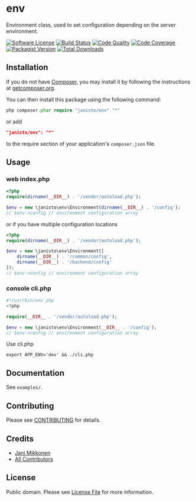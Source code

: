 # env

Environment class, used to set configuration depending on the server environment.

[![Software License](https://img.shields.io/badge/license-Unlicense-blue.svg?style=flat-square)](LICENSE.md)
[![Build Status](https://img.shields.io/travis/janisto/env/master.svg?style=flat-square)](https://travis-ci.org/janisto/env)
[![Code Quality](https://img.shields.io/scrutinizer/g/janisto/env.svg?style=flat-square)](https://scrutinizer-ci.com/g/janisto/env)
[![Code Coverage](https://img.shields.io/scrutinizer/coverage/g/janisto/env.svg?style=flat-square)](https://scrutinizer-ci.com/g/janisto/env)
[![Packagist Version](https://img.shields.io/packagist/v/janisto/env.svg?style=flat-square)](https://packagist.org/packages/janisto/env)
[![Total Downloads](https://img.shields.io/packagist/dt/janisto/env.svg?style=flat-square)](https://packagist.org/packages/janisto/env)

## Installation

If you do not have [Composer](http://getcomposer.org/), you may install it by following the instructions
at [getcomposer.org](http://getcomposer.org/doc/00-intro.md#installation-nix).

You can then install this package using the following command:

```php
php composer.phar require "janisto/env" "*"
```
or add

```json
"janisto/env": "*"
```

to the require section of your application's `composer.json` file.

## Usage

### web index.php

```php
<?php
require(dirname(__DIR__) . '/vendor/autoload.php');

$env = new \janisto\env\Environment(dirname(__DIR__) . '/config');
// $env->config // environment configuration array
```

or if you have multiple configuration locations

```php
<?php
require(dirname(__DIR__) . '/vendor/autoload.php');

$env = new \janisto\env\Environment([
    dirname(__DIR__) . '/common/config',
    dirname(__DIR__) . '/backend/config'
]);
// $env->config // environment configuration array
```

### console cli.php

```php
#!/usr/bin/env php
<?php

require(__DIR__ . '/vendor/autoload.php');

$env = new \janisto\env\Environment(__DIR__ . '/config');
// $env->config // environment configuration array
```

Use cli.php

```
export APP_ENV='dev' && ./cli.php
```

## Documentation

See `examples/`.

## Contributing

Please see [CONTRIBUTING](CONTRIBUTING.md) for details.

## Credits

- [Jani Mikkonen](https://github.com/janisto)
- [All Contributors](../../contributors)

## License

Public domain. Please see [License File](LICENSE.md) for more information.
